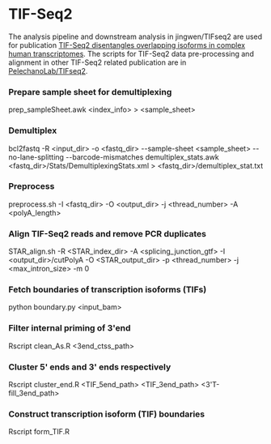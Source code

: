 # TIF-Seq2

The analysis pipeline and downstream analysis in jingwen/TIFseq2 are used for publication [TIF-Seq2 disentangles overlapping isoforms in complex human transcriptomes](https://doi.org/10.1093/nar/gkaa691). The scripts for TIF-Seq2 data pre-processing and alignment in other TIF-Seq2 related publication are in [PelechanoLab/TIFseq2](https://github.com/PelechanoLab/TIFseq2).

### Prepare sample sheet for demultiplexing
prep_sampleSheet.awk <index_info> > <sample_sheet>
### Demultiplex
bcl2fastq -R <input_dir> -o <fastq_dir> --sample-sheet <sample_sheet> --no-lane-splitting --barcode-mismatches <mismatch>
demultiplex_stats.awk <fastq_dir>/Stats/DemultiplexingStats.xml > <fastq_dir>/demultiplex_stat.txt
### Preprocess
preprocess.sh -I <fastq_dir> -O <output_dir> -j <thread_number> -A <polyA_length>
### Align TIF-Seq2 reads and remove PCR duplicates 
STAR_align.sh -R <STAR_index_dir> -A <splicing_junction_gtf> -I <output_dir>/cutPolyA -O <STAR_output_dir> -p <thread_number> -j <max_intron_size> -m 0
### Fetch boundaries of transcription isoforms (TIFs)
python boundary.py <input_bam>
### Filter internal priming of 3'end
Rscript clean_As.R <3end_ctss_path>
### Cluster 5' ends and 3' ends respectively
Rscript cluster_end.R <TIF_5end_path> <TIF_3end_path> <3'T-fill_3end_path>
### Construct transcription isoform (TIF) boundaries
Rscript form_TIF.R
